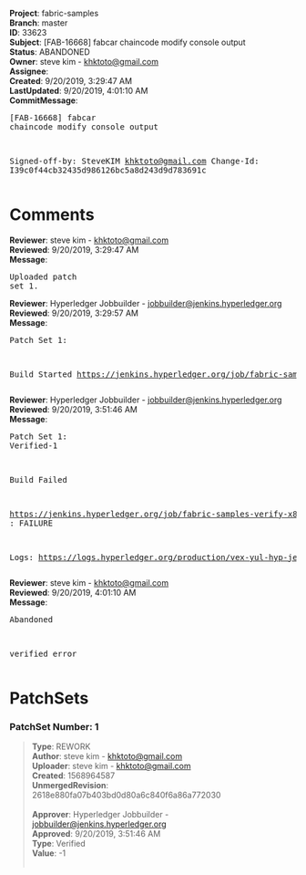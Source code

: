 <strong>Project</strong>: fabric-samples<br><strong>Branch</strong>: master<br><strong>ID</strong>: 33623<br><strong>Subject</strong>: [FAB-16668] fabcar chaincode modify console output<br><strong>Status</strong>: ABANDONED<br><strong>Owner</strong>: steve kim - khktoto@gmail.com<br><strong>Assignee</strong>:<br><strong>Created</strong>: 9/20/2019, 3:29:47 AM<br><strong>LastUpdated</strong>: 9/20/2019, 4:01:10 AM<br><strong>CommitMessage</strong>:<br><pre>[FAB-16668] fabcar chaincode modify console output

Signed-off-by: SteveKIM <khktoto@gmail.com>
Change-Id: I39c0f44cb32435d986126bc5a8d243d9d783691c
</pre><h1>Comments</h1><strong>Reviewer</strong>: steve kim - khktoto@gmail.com<br><strong>Reviewed</strong>: 9/20/2019, 3:29:47 AM<br><strong>Message</strong>: <pre>Uploaded patch set 1.</pre><strong>Reviewer</strong>: Hyperledger Jobbuilder - jobbuilder@jenkins.hyperledger.org<br><strong>Reviewed</strong>: 9/20/2019, 3:29:57 AM<br><strong>Message</strong>: <pre>Patch Set 1:

Build Started https://jenkins.hyperledger.org/job/fabric-samples-verify-x86_64/564/</pre><strong>Reviewer</strong>: Hyperledger Jobbuilder - jobbuilder@jenkins.hyperledger.org<br><strong>Reviewed</strong>: 9/20/2019, 3:51:46 AM<br><strong>Message</strong>: <pre>Patch Set 1: Verified-1

Build Failed 

https://jenkins.hyperledger.org/job/fabric-samples-verify-x86_64/564/ : FAILURE

Logs: https://logs.hyperledger.org/production/vex-yul-hyp-jenkins-3/fabric-samples-verify-x86_64/564</pre><strong>Reviewer</strong>: steve kim - khktoto@gmail.com<br><strong>Reviewed</strong>: 9/20/2019, 4:01:10 AM<br><strong>Message</strong>: <pre>Abandoned

verified error</pre><h1>PatchSets</h1><h3>PatchSet Number: 1</h3><blockquote><strong>Type</strong>: REWORK<br><strong>Author</strong>: steve kim - khktoto@gmail.com<br><strong>Uploader</strong>: steve kim - khktoto@gmail.com<br><strong>Created</strong>: 1568964587<br><strong>UnmergedRevision</strong>: 2618e880fa07b403bd0d80a6c840f6a86a772030<br><br><strong>Approver</strong>: Hyperledger Jobbuilder - jobbuilder@jenkins.hyperledger.org<br><strong>Approved</strong>: 9/20/2019, 3:51:46 AM<br><strong>Type</strong>: Verified<br><strong>Value</strong>: -1<br><br></blockquote>